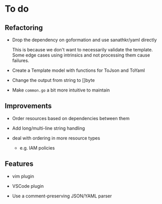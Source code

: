 # To do

## Refactoring

* Drop the dependency on goformation and use sanathkr/yaml directly

    This is because we don't want to necessarily validate the template.
    Some edge cases using intrinsics and not processing them cause failures.

* Create a Template model with functions for ToJson and ToYaml

* Change the output from string to []byte

* Make `common.go` a bit more intuitive to maintain

## Improvements

* Order resources based on dependencies between them

* Add long/multi-line string handling

* deal with ordering in more resource types

    * e.g. IAM policies

## Features

* vim plugin

* VSCode plugin

* Use a comment-preserving JSON/YAML parser
